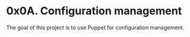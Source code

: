 
# 0x0A. Configuration management

The goal of this project is to use Puppet for configuration management.


